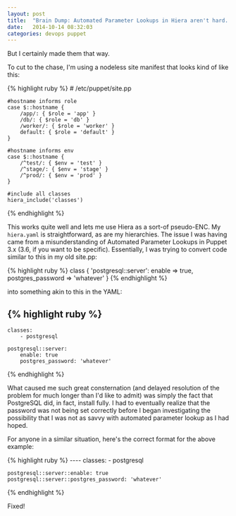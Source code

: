 ```yaml
---
layout: post
title:  "Brain Dump: Automated Parameter Lookups in Hiera aren't hard..."
date:   2014-10-14 08:32:03
categories: devops puppet
---
```


But I certainly made them that way. 

To cut to the chase, I'm using a nodeless site manifest that looks kind of like this:

{% highlight ruby %}
    # /etc/puppet/site.pp

    #hostname informs role
    case $::hostname {
	    /app/: { $role = 'app' }
	    /db/: { $role = 'db' }
	    /worker/: { $role = 'worker' }
	    default: { $role = 'default' }
    }

    #hostname informs env
    case $::hostname {
	    /^test/: { $env = 'test' }
	    /^stage/: { $env = 'stage' }
	    /^prod/: { $env = 'prod' }
    }

    #include all classes
    hiera_include('classes')
{% endhighlight %}

This works quite well and lets me use Hiera as a sort-of pseudo-ENC. My `hiera.yaml` is straightforward, as are my hierarchies. The issue I was having came from a misunderstanding of Automated Parameter Lookups in Puppet 3.x (3.6, if you want to be specific). Essentially, I was trying to convert code similar to this in my old site.pp:

{% highlight ruby %}
    class { 'postgresql::server':
        enable => true,
        postgres_password => 'whatever'
    }
{% endhighlight %}

into something akin to this in the YAML:

{% highlight ruby %}
   ---
    classes:
        - postgresql

    postgresql::server:
        enable: true
        postgres_password: 'whatever'
{% endhighlight %}

What caused me such great consternation (and delayed resolution of the problem for much longer than I'd like to admit) was simply the fact that PostgreSQL did, in fact, install fully. I had to eventually realize that the password was not being set correctly before I began investigating the possibility that I was not as savvy with automated parameter lookup as I had hoped.

For anyone in a similar situation, here's the correct format for the above example:

{% highlight ruby %}
    ----
    classes:
        - postgresql

    postgresql::server::enable: true
    postgresql::server::postgres_password: 'whatever'
{% endhighlight %}

Fixed!
